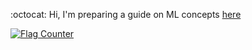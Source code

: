 :octocat:  Hi,  I'm preparing a guide on ML concepts [here](https://github.com/fatemehsrz/ML_Concepts) 

<a href="https://worldflagcounter.com/details/iMD"><img src="https://worldflagcounter.com/iMD/" alt="Flag Counter"></a>




